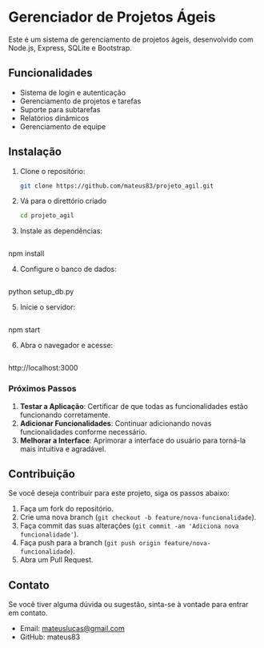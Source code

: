 # Gerenciador de Projetos Ágeis

Este é um sistema de gerenciamento de projetos ágeis, desenvolvido com Node.js, Express, SQLite e Bootstrap.

## Funcionalidades

- Sistema de login e autenticação
- Gerenciamento de projetos e tarefas
- Suporte para subtarefas
- Relatórios dinâmicos
- Gerenciamento de equipe

## Instalação

1. Clone o repositório:
   	```bash
    git clone https://github.com/mateus83/projeto_agil.git

2. Vá para o direttório criado
	```bash
    cd projeto_agil

3. Instale as dependências:
	```bash
 npm install

4. Configure o banco de dados:
	```bash
 python setup_db.py

5. Inicie o servidor:
	```bash
 npm start

6. Abra o navegador e acesse:
	```bash
 http://localhost:3000

### Próximos Passos

1. **Testar a Aplicação**: Certificar de que todas as funcionalidades estão funcionando corretamente.
2. **Adicionar Funcionalidades**: Continuar adicionando novas funcionalidades conforme necessário.
3. **Melhorar a Interface**: Aprimorar a interface do usuário para torná-la mais intuitiva e agradável.

## Contribuição

Se você deseja contribuir para este projeto, siga os passos abaixo:

1. Faça um fork do repositório.
2. Crie uma nova branch (`git checkout -b feature/nova-funcionalidade`).
3. Faça commit das suas alterações (`git commit -am 'Adiciona nova funcionalidade'`).
4. Faça push para a branch (`git push origin feature/nova-funcionalidade`).
5. Abra um Pull Request.

## Contato

Se você tiver alguma dúvida ou sugestão, sinta-se à vontade para entrar em contato.

- Email: mateuslucas@gmail.com
- GitHub: mateus83
